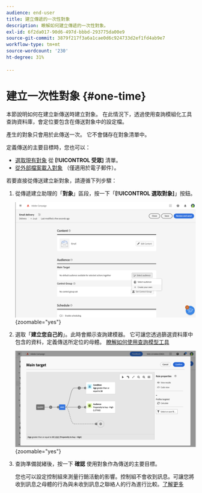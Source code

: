 ```yaml
---
audience: end-user
title: 建立傳遞的一次性對象
description: 瞭解如何建立傳遞的一次性對象。
exl-id: 6f2da017-90d6-497d-bbbd-293775da00e9
source-git-commit: 3879f217f3a6a1cae0d6c924733d2ef1fd4ab9e7
workflow-type: tm+mt
source-wordcount: '230'
ht-degree: 31%

---
```


# 建立一次性對象 {#one-time}

本節說明如何在建立新傳送時建立對象。 在此情況下，透過使用查詢模組化工具查詢資料庫，會定位要包含在傳送對象中的設定檔。

產生的對象只會用於此傳送一次。 它不會儲存在對象清單中。

定義傳送的主要目標時，您也可以：

* [選取現有對象](add-audience.md) 從 **[!UICONTROL 受眾]** 清單。
* [從外部檔案載入對象](file-audience.md) （僅適用於電子郵件）。

若要直接從傳送建立新對象，請遵循下列步驟：

1. 從傳遞建立助理的「**對象**」區段，按一下「**[!UICONTROL 選取對象]**」按鈕。

   ![](assets/segment-builder0.png){zoomable=&quot;yes&quot;}

1. 選取「**建立您自己的**」。此時會顯示查詢建模器。 它可讓您透過篩選資料庫中包含的資料，定義傳送所定位的母體。 [瞭解如何使用查詢模型工具](../query/query-modeler-overview.md)

   ![](assets/query-modeler.png){zoomable=&quot;yes&quot;}

1. 查詢準備就緒後，按一下 **確認** 使用對象作為傳送的主要目標。

   您也可以設定控制組來測量行銷活動的影響。控制組不會收到訊息。可讓您將收到訊息之母體的行為與未收到訊息之聯絡人的行為進行比較。[了解更多](control-group.md)
